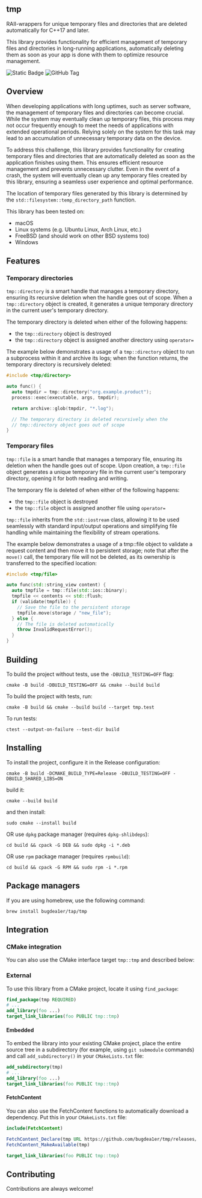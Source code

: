 ## tmp

RAII-wrappers for unique temporary files and directories that are deleted automatically for C++17 and later.

This library provides functionality for efficient management of temporary files and directories in long-running applications, automatically deleting them as soon as your app is done with them to optimize resource management.

![Static Badge](https://img.shields.io/badge/C%2B%2B-17%2B-blue)
![GitHub Tag](https://img.shields.io/github/v/release/bugdea1er/tmp)


## Overview

When developing applications with long uptimes, such as server software, the management of temporary files and directories can become crucial. While the system may eventually clean up temporary files, this process may not occur frequently enough to meet the needs of applications with extended operational periods. Relying solely on the system for this task may lead to an accumulation of unnecessary temporary data on the device.

To address this challenge, this library provides functionality for creating temporary files and directories that are automatically deleted as soon as the application finishes using them. This ensures efficient resource management and prevents unnecessary clutter. Even in the event of a crash, the system will eventually clean up any temporary files created by this library, ensuring a seamless user experience and optimal performance.

The location of temporary files generated by this library is determined by the `std::filesystem::temp_directory_path` function.

 This library has been tested on:
 - macOS
 - Linux systems (e.g. Ubuntu Linux, Arch Linux, etc.)
 - FreeBSD (and should work on other BSD systems too)
 - Windows


## Features

### Temporary directories

`tmp::directory` is a smart handle that manages a temporary directory, ensuring its recursive deletion when the handle goes out of scope. When a `tmp::directory` object is created, it generates a unique temporary directory in the current user's temporary directory.

The temporary directory is deleted when either of the following happens: 
- the `tmp::directory` object is destroyed
- the `tmp::directory` object is assigned another directory using `operator=`

The example below demonstrates a usage of a `tmp::directory` object to run a subprocess within it and archive its logs; when the function returns, the temporary directory is recursively deleted:

```cpp
#include <tmp/directory>

auto func() {
  auto tmpdir = tmp::directory("org.example.product");
  process::exec(executable, args, tmpdir);

  return archive::glob(tmpdir, "*.log");

  // The temporary directory is deleted recursively when the
  // tmp::directory object goes out of scope
}
```

### Temporary files

`tmp::file` is a smart handle that manages a temporary file, ensuring its deletion when the handle goes out of scope. Upon creation, a `tmp::file` object generates a unique temporary file in the current user's temporary directory, opening it for both reading and writing.

The temporary file is deleted of when either of the following happens:
- the `tmp::file` object is destroyed
- the `tmp::file` object is assigned another file using `operator=`

`tmp::file` inherits from the `std::iostream` class, allowing it to be used seamlessly with standard input/output operations and simplifying file handling while maintaining the flexibility of stream operations.

The example below demonstrates a usage of a tmp::file object to validate a request content and then move it to persistent storage; note that after the `move()` call, the temporary file will not be deleted, as its ownership is transferred to the specified location:

```cpp
#include <tmp/file>

auto func(std::string_view content) {
  auto tmpfile = tmp::file(std::ios::binary);
  tmpfile << contents << std::flush;
  if (validate(tmpfile)) {
    // Save the file to the persistent storage
    tmpfile.move(storage / "new_file");
  } else {
    // The file is deleted automatically
    throw InvalidRequestError();
  }
}
```

## Building

To build the project without tests, use the `-DBUILD_TESTING=OFF` flag:
```shell
cmake -B build -DBUILD_TESTING=OFF && cmake --build build
```

To build the project with tests, run:
```shell
cmake -B build && cmake --build build --target tmp.test
```

To run tests:
```shell
ctest --output-on-failure --test-dir build
```

## Installing

To install the project, configure it in the Release configuration:
```shell
cmake -B build -DCMAKE_BUILD_TYPE=Release -DBUILD_TESTING=OFF -DBUILD_SHARED_LIBS=ON
```

build it:
```shell
cmake --build build
```

and then install:
```shell
sudo cmake --install build
```

OR use `dpkg` package manager (requires `dpkg-shlibdeps`):
```shell
cd build && cpack -G DEB && sudo dpkg -i *.deb
```

OR use `rpm` package manager (requires `rpmbuild`):
```shell
cd build && cpack -G RPM && sudo rpm -i *.rpm
```

## Package managers

If you are using homebrew, use the following command:
```shell
brew install bugdea1er/tap/tmp
```

## Integration

### CMake integration
You can also use the CMake interface target `tmp::tmp` and described below:

### External

To use this library from a CMake project, locate it using `find_package`:
```cmake
find_package(tmp REQUIRED)
# ...
add_library(foo ...)
target_link_libraries(foo PUBLIC tmp::tmp)
```

#### Embedded

To embed the library into your existing CMake project, place the entire source tree in a subdirectory (for example, using `git submodule` commands) and call `add_subdirectory()` in your `CMakeLists.txt` file:
```cmake
add_subdirectory(tmp)
# ...
add_library(foo ...)
target_link_libraries(foo PUBLIC tmp::tmp)
```

#### FetchContent

You can also use the FetchContent functions to automatically download a dependency. Put this in your `CMakeLists.txt` file:
```cmake
include(FetchContent)

FetchContent_Declare(tmp URL https://github.com/bugdea1er/tmp/releases/download/<version>/tmp.tar.xz)
FetchContent_MakeAvailable(tmp)

target_link_libraries(foo PUBLIC tmp::tmp)
```

## Contributing
Contributions are always welcome!
